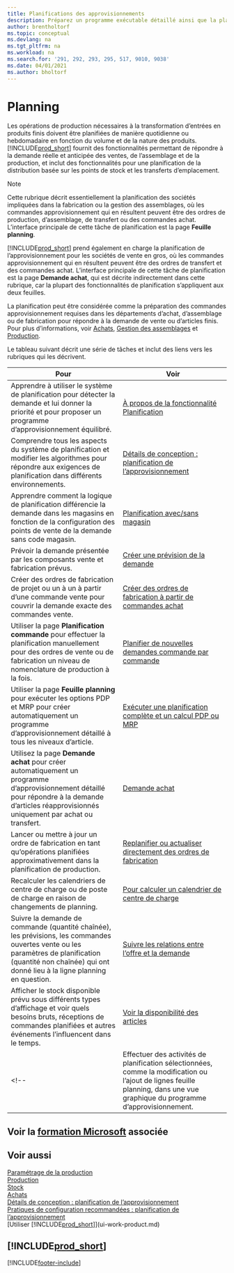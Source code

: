 ```yaml
---
title: Planifications des approvisionnements
description: Préparez un programme exécutable détaillé ainsi que la planification de production de l’assemblage final pour la demande de vente et de production.
author: brentholtorf
ms.topic: conceptual
ms.devlang: na
ms.tgt_pltfrm: na
ms.workload: na
ms.search.for: '291, 292, 293, 295, 517, 9010, 9038'
ms.date: 04/01/2021
ms.author: bholtorf
---
```

# Planning

Les opérations de production nécessaires à la transformation d’entrées en produits finis doivent être planifiées de manière quotidienne ou hebdomadaire en fonction du volume et de la nature des produits. [!INCLUDE[prod_short](includes/prod_short.md)] fournit des fonctionnalités permettant de répondre à la demande réelle et anticipée des ventes, de l’assemblage et de la production, et inclut des fonctionnalités pour une planification de la distribution basée sur les points de stock et les transferts d’emplacement.

> [!NOTE]
> Cette rubrique décrit essentiellement la planification des sociétés impliquées dans la fabrication ou la gestion des assemblages, où les commandes approvisionnement qui en résultent peuvent être des ordres de production, d’assemblage, de transfert ou des commandes achat. L’interface principale de cette tâche de planification est la page **Feuille planning**.
>
> [!INCLUDE[prod_short](includes/prod_short.md)] prend également en charge la planification de l’approvisionnement pour les sociétés de vente en gros, où les commandes approvisionnement qui en résultent peuvent être des ordres de transfert et des commandes achat. L’interface principale de cette tâche de planification est la page **Demande achat**, qui est décrite indirectement dans cette rubrique, car la plupart des fonctionnalités de planification s’appliquent aux deux feuilles.

La planification peut être considérée comme la préparation des commandes approvisionnement requises dans les départements d’achat, d’assemblage ou de fabrication pour répondre à la demande de vente ou d’articles finis. Pour plus d’informations, voir [Achats](purchasing-manage-purchasing.md), [Gestion des assemblages](assembly-assemble-items.md) et [Production](production-manage-manufacturing.md).

Le tableau suivant décrit une série de tâches et inclut des liens vers les rubriques qui les décrivent.  

|**Pour**|**Voir**|  
|------------|-------------|  
|Apprendre à utiliser le système de planification pour détecter la demande et lui donner la priorité et pour proposer un programme d’approvisionnement équilibré.|[À propos de la fonctionnalité Planification](production-about-planning-functionality.md)|
|Comprendre tous les aspects du système de planification et modifier les algorithmes pour répondre aux exigences de planification dans différents environnements.|[Détails de conception : planification de l’approvisionnement](design-details-supply-planning.md)|
|Apprendre comment la logique de planification différencie la demande dans les magasins en fonction de la configuration des points de vente de la demande sans code magasin.|[Planification avec/sans magasin](production-planning-with-without-locations.md)|
|Prévoir la demande présentée par les composants vente et fabrication prévus.|[Créer une prévision de la demande](production-how-to-create-a-forecast.md)|  
|Créer des ordres de fabrication de projet ou un à un à partir d’une commande vente pour couvrir la demande exacte des commandes vente.|[Créer des ordres de fabrication à partir de commandes achat](production-how-to-create-production-orders-from-sales-orders.md)|
|Utiliser la page **Planification commande** pour effectuer la planification manuellement pour des ordres de vente ou de fabrication un niveau de nomenclature de production à la fois.|[Planifier de nouvelles demandes commande par commande](production-how-to-plan-for-new-demand.md)|
|Utiliser la page **Feuille planning** pour exécuter les options PDP et MRP pour créer automatiquement un programme d’approvisionnement détaillé à tous les niveaux d’article.|[Exécuter une planification complète et un calcul PDP ou MRP](production-how-to-run-mps-and-mrp.md)|
|Utilisez la page **Demande achat** pour créer automatiquement un programme d’approvisionnement détaillé pour répondre à la demande d’articles réapprovisionnés uniquement par achat ou transfert.|[Demande achat](production-about-planning-functionality.md#requisition-worksheet)|  
|Lancer ou mettre à jour un ordre de fabrication en tant qu’opérations planifiées approximativement dans la planification de production.|[Replanifier ou actualiser directement des ordres de fabrication](production-how-to-replan-refresh-production-orders.md)|
|Recalculer les calendriers de centre de charge ou de poste de charge en raison de changements de planning.|[Pour calculer un calendrier de centre de charge](production-how-to-create-work-center-calendars.md#to-calculate-a-work-center-calendar)|
|Suivre la demande de commande (quantité chaînée), les prévisions, les commandes ouvertes vente ou les paramètres de planification (quantité non chaînée) qui ont donné lieu à la ligne planning en question.|[Suivre les relations entre l’offre et la demande](production-how-track-demand-supply.md)|
|Afficher le stock disponible prévu sous différents types d’affichage et voir quels besoins bruts, réceptions de commandes planifiées et autres événements l’influencent dans le temps.|[Voir la disponibilité des articles](inventory-how-availability-overview.md)|  
<!--|Effectuer des activités de planification sélectionnées, comme la modification ou l’ajout de lignes feuille planning, dans une vue graphique du programme d’approvisionnement.|[Modifier les propositions planning dans une vue graphique](production-how-to-modify-planning-suggestions-in-a-graphical-view.md)|-->

## Voir la [formation Microsoft](/training/modules/plan-items-dynamics-365-business-central/) associée

## Voir aussi

[Paramétrage de la production](production-configure-production-processes.md)  
[Production](production-manage-manufacturing.md)  
[Stock](inventory-manage-inventory.md)  
[Achats](purchasing-manage-purchasing.md)  
[Détails de conception : planification de l’approvisionnement](design-details-supply-planning.md)  
[Pratiques de configuration recommandées : planification de l’approvisionnement](setup-best-practices-supply-planning.md)  
[Utiliser [!INCLUDE[prod_short](includes/prod_short.md)]](ui-work-product.md)

## [!INCLUDE[prod_short](includes/free_trial_md.md)]  


[!INCLUDE[footer-include](includes/footer-banner.md)]
